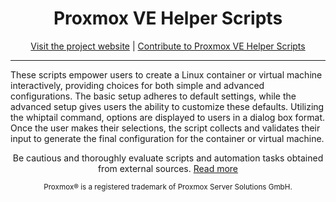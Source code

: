 <h1 align="center">Proxmox VE Helper Scripts</h1>

<p align="center">
  <a href="https://helper-scripts.com/">Visit the project website</a> | 
  <a href="https://github.com/tteck/Proxmox/blob/main/.github/CONTRIBUTING.md">Contribute to Proxmox VE Helper Scripts</a>
</p>

---

These scripts empower users to create a Linux container or virtual machine interactively, providing choices for both simple and advanced configurations. The basic setup adheres to default settings, while the advanced setup gives users the ability to customize these defaults. Utilizing the whiptail command, options are displayed to users in a dialog box format. Once the user makes their selections, the script collects and validates their input to generate the final configuration for the container or virtual machine.
<p align="center">
Be cautious and thoroughly evaluate scripts and automation tasks obtained from external sources. <a href="https://github.com/tteck/Proxmox/blob/main/CODE-AUDIT.md">Read more</a>
</p>
<sub><div align="center"> Proxmox® is a registered trademark of Proxmox Server Solutions GmbH. </div></sub>
